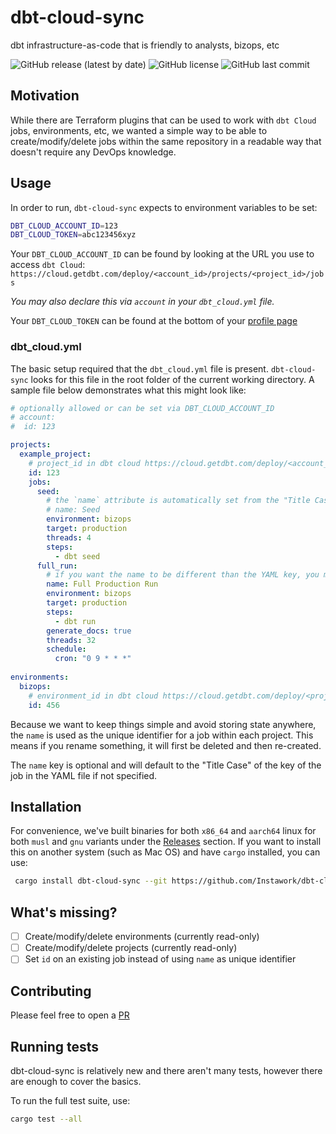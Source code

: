 # dbt-cloud-sync

dbt infrastructure-as-code that is friendly to analysts, bizops, etc

![GitHub release (latest by date)](https://img.shields.io/github/v/release/Instawork/dbt-cloud-sync)
![GitHub license](https://img.shields.io/github/license/Instawork/dbt-cloud-sync)
![GitHub last commit](https://img.shields.io/github/last-commit/Instawork/dbt-cloud-sync)

## Motivation

While there are Terraform plugins that can be used to work with `dbt Cloud` jobs, environments, etc, we wanted a simple way to be able to create/modify/delete jobs within the same repository in a readable way that doesn't require any DevOps knowledge.

## Usage

In order to run, `dbt-cloud-sync` expects to environment variables to be set:

```bash
DBT_CLOUD_ACCOUNT_ID=123
DBT_CLOUD_TOKEN=abc123456xyz
```

Your `DBT_CLOUD_ACCOUNT_ID` can be found by looking at the URL you use to access `dbt Cloud`:
`https://cloud.getdbt.com/deploy/<account_id>/projects/<project_id>/jobs`

*You may also declare this via `account` in your `dbt_cloud.yml` file.*

Your `DBT_CLOUD_TOKEN` can be found at the bottom of your [profile page](https://cloud.getdbt.com/settings/profile)

### dbt_cloud.yml

The basic setup required that the `dbt_cloud.yml` file  is present. `dbt-cloud-sync` looks for this file in the root folder of the current working directory. A sample file below demonstrates what this might look like:

```yml
# optionally allowed or can be set via DBT_CLOUD_ACCOUNT_ID 
# account:
#  id: 123

projects:
  example_project:
    # project_id in dbt cloud https://cloud.getdbt.com/deploy/<account_id>/projects/<project_id>/jobs
    id: 123
    jobs:
      seed:
        # the `name` attribute is automatically set from the "Title Case" of the YAML key
        # name: Seed
        environment: bizops
        target: production
        threads: 4
        steps:
          - dbt seed
      full_run:
        # if you want the name to be different than the YAML key, you may set it manually
        name: Full Production Run
        environment: bizops
        target: production
        steps:
          - dbt run
        generate_docs: true
        threads: 32
        schedule:
          cron: "0 9 * * *"
      
environments:
  bizops:
    # environment_id in dbt cloud https://cloud.getdbt.com/deploy/<project_id>/projects/<project_id>/environments/<environment_id>
    id: 456
```

Because we want to keep things simple and avoid storing state anywhere, the `name` is used as the unique identifier for a job within each project. This means if you rename something, it will first be deleted and then re-created.

The `name` key is optional and will default to the "Title Case" of the key of the job in the YAML file if not specified.

## Installation

For convenience, we've built binaries for both `x86_64` and `aarch64` linux for both `musl` and `gnu` variants under the [Releases](https://github.com/Instawork/dbt-cloud-sync/releases) section. If you want to install this on another system (such as Mac OS) and have `cargo` installed, you can use:

```bash
 cargo install dbt-cloud-sync --git https://github.com/Instawork/dbt-cloud-sync.git
 ```

## What's missing?

- [ ] Create/modify/delete environments (currently read-only)
- [ ] Create/modify/delete projects (currently read-only)
- [ ] Set `id` on an existing job instead of using `name` as unique identifier

## Contributing

Please feel free to open a [PR](https://github.com/Instawork/dbt-cloud-sync/pulls)

## Running tests

dbt-cloud-sync is relatively new and there aren't many tests, however there are enough to cover the basics.

To run the full test suite, use:

```bash
cargo test --all
```

